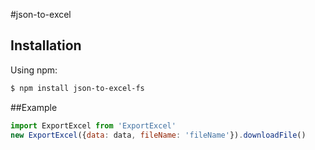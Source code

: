 #json-to-excel
## Installation
Using npm:

```bash
$ npm install json-to-excel-fs
```
##Example
```js
import ExportExcel from 'ExportExcel'
new ExportExcel({data: data, fileName: 'fileName'}).downloadFile()


